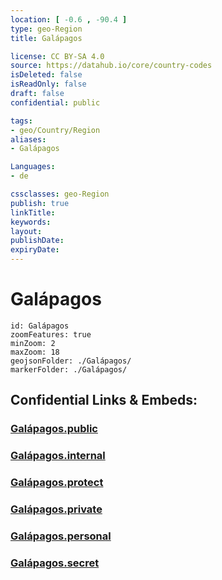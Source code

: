 ```yaml
---
location: [ -0.6 , -90.4 ] 
type: geo-Region
title: Galápagos

license: CC BY-SA 4.0
source: https://datahub.io/core/country-codes
isDeleted: false
isReadOnly: false
draft: false
confidential: public

tags:
- geo/Country/Region
aliases:
- Galápagos

Languages:
- de

cssclasses: geo-Region
publish: true
linkTitle: 
keywords: 
layout: 
publishDate: 
expiryDate: 
---
```


# Galápagos

```leaflet
id: Galápagos
zoomFeatures: true 
minZoom: 2 
maxZoom: 18
geojsonFolder: ./Galápagos/
markerFolder: ./Galápagos/
```


## Confidential Links & Embeds: 

### [Galápagos.public](/_public/\Earth\Continent\America~South\Ecuador\provinces~EquadorGalápagos.public.md) 

### [Galápagos.internal](/_internal/\Earth\Continent\America~South\Ecuador\provinces~EquadorGalápagos.internal.md) 

### [Galápagos.protect](/_protect/\Earth\Continent\America~South\Ecuador\provinces~EquadorGalápagos.protect.md) 

### [Galápagos.private](/_private/\Earth\Continent\America~South\Ecuador\provinces~EquadorGalápagos.private.md) 

### [Galápagos.personal](/_personal/\Earth\Continent\America~South\Ecuador\provinces~EquadorGalápagos.personal.md) 

### [Galápagos.secret](/_secret/\Earth\Continent\America~South\Ecuador\provinces~EquadorGalápagos.secret.md)

